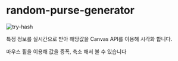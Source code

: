 # random-purse-generator
![try-hash](https://github.com/jobkaeHenry/random-purse-generator/assets/100949102/61bc25d8-c048-4fa1-ba57-1ecd9896b4e9)

특정 정보를 실시간으로 받아 해당값을 Canvas API를 이용해 시각화 합니다.

마우스 휠을 이용해 값을 증폭, 축소 해서 볼 수 있습니다
